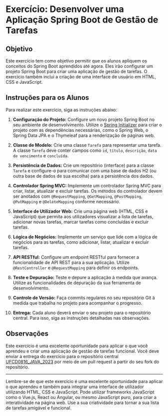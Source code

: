 # Exercício: Desenvolver uma Aplicação Spring Boot de Gestão de Tarefas

## Objetivo

Este exercício tem como objetivo permitir que os alunos apliquem os conceitos do Spring Boot aprendidos até agora. Eles irão configurar um projeto Spring Boot para criar uma aplicação de gestão de tarefas. O exercício também inclui a criação de uma interface de usuário em HTML, CSS e JavaScript.

## Instruções para os Alunos

Para realizar este exercício, siga as instruções abaixo:

1. **Configuração do Projeto:** Configure um novo projeto Spring Boot no seu ambiente de desenvolvimento. Utilize o [Spring Initializer](https://start.spring.io/) para criar o projeto com as dependências necessárias, como o Spring Web, o Spring Data JPA e o Thymeleaf para a renderização de páginas web.

2. **Classe de Modelo:** Crie uma classe `Tarefa` para representar uma tarefa. A classe `Tarefa` deve conter campos como `id`, `título`, `descrição`, `data de vencimento` e `concluída`.

3. **Persistência de Dados:** Crie um repositório (interface) para a classe `Tarefa` e configure-o para comunicar com uma base de dados H2 (ou outra base de dados de sua escolha) para a persistência dos dados.

4. **Controlador Spring MVC:** Implemente um controlador Spring MVC para criar, listar, atualizar e excluir tarefas. Os métodos do controlador devem ser anotados com `@RequestMapping`, `@GetMapping`, `@PostMapping`, `@PutMapping` e `@DeleteMapping` conforme necessário.

5. **Interface de Utilizador Web:** Crie uma página web (HTML, CSS e JavaScript) que permita aos utilizadores visualizar a lista de tarefas, adicionar novas tarefas, marcar tarefas como concluídas e excluir tarefas.

6. **Lógica de Negócios:** Implemente um serviço que lide com a lógica de negócios para as tarefas, como adicionar, listar, atualizar e excluir tarefas.

7. **API RESTful:** Configure um endpoint RESTful para fornecer a funcionalidade de API REST para a sua aplicação. Utilize `@RestController` e `@RequestMapping` para definir os endpoints.

8. **Teste e Depuração:** Teste e depure a aplicação à medida que avança. Utilize as funcionalidades de depuração da sua ferramenta de desenvolvimento.

9. **Controle de Versão:** Faça commits regulares no seu repositório Git à medida que trabalha no projeto para acompanhar o progresso.

10. **Entrega:** Cada aluno deverá enviar o seu projeto para o repositório central. Para isso, siga as instruções detalhadas nas observações.

## Observações

Este exercício é uma excelente oportunidade para aplicar o que você aprendeu e criar uma aplicação de gestão de tarefas funcional. Você deve enviar a entrega do exercício para o repositório central [UFCD0816_JAVA_2023](https://github.com/Programadores-2Ano/UFCD0816_JAVA_2023) por meio de um pull request a partir do seu fork do repositório.

---
Lembre-se de que este exercício é uma excelente oportunidade para aplicar o que aprendeu e também para integrar uma interface de utilizador utilizando HTML, CSS e JavaScript. Pode utilizar frameworks JavaScript como o Vue.js, React ou Angular, ou mesmo JavaScript puro, para criar a interatividade na página web. Use a sua criatividade para tornar a sua lista de tarefas amigável e funcional.
